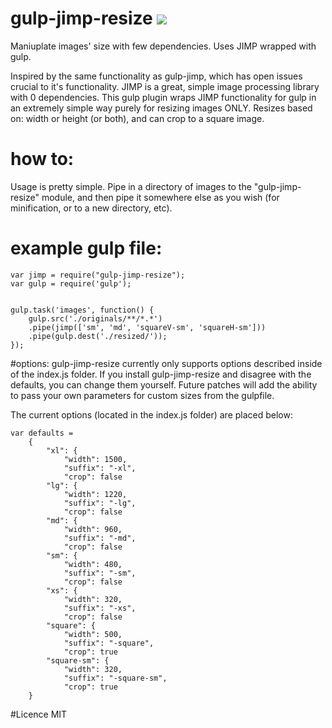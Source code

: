 # gulp-jimp-resize <img src="https://travis-ci.org/CSKingMartin/gulp-jimp-resize.svg?branch=master"></img>
Maniuplate images' size with few dependencies. Uses JIMP wrapped with gulp.

Inspired by the same functionality as gulp-jimp, which has open issues crucial to it's functionality. JIMP is a great, simple image processing library with 0 dependencies. This gulp plugin wraps JIMP functionality for gulp in an extremely simple way purely for resizing images ONLY. Resizes based on: width or height (or both), and can crop to a square image.

# how to:
Usage is pretty simple. Pipe in a directory of images to the "gulp-jimp-resize" module, and then pipe it somewhere else as you wish (for minification, or to a new directory, etc).

# example gulp file:
```
var jimp = require("gulp-jimp-resize");
var gulp = require('gulp');


gulp.task('images', function() {
	gulp.src('./originals/**/*.*')
	.pipe(jimp(['sm', 'md', 'squareV-sm', 'squareH-sm']))
	.pipe(gulp.dest('./resized/'));
});
```

#options:
gulp-jimp-resize currently only supports options described inside of the index.js folder. If you install gulp-jimp-resize and disagree with the defaults, you can change them yourself. Future patches will add the ability to pass your own parameters for custom sizes from the gulpfile. 

The current options (located in the index.js folder) are placed below:
```
var defaults =
	{
		"xl": {
			"width": 1500,
			"suffix": "-xl",
			"crop": false
		"lg": {
			"width": 1220,
			"suffix": "-lg",
			"crop": false
		"md": {
			"width": 960,
			"suffix": "-md",
			"crop": false
		"sm": {
			"width": 480,
			"suffix": "-sm",
			"crop": false
		"xs": {
			"width": 320,
			"suffix": "-xs",
			"crop": false
		"square": {
			"width": 500,
			"suffix": "-square",
			"crop": true
		"square-sm": {
			"width": 320,
			"suffix": "-square-sm",
			"crop": true
	}
```


#Licence
MIT
